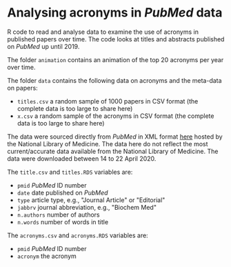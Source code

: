# Analysing acronyms in _PubMed_ data

R code to read and analyse data to examine the use of acronyms in published papers over time. The code looks at titles and abstracts published on _PubMed_ up until 2019.

The folder `animation` contains an animation of the top 20 acronyms per year over time.

The folder `data` contains the following data on acronyms and the meta-data on papers:
* `titles.csv` a random sample of 1000 papers in CSV format (the complete data is too large to share here)
* `x.csv` a random sample of the acronyms in CSV format (the complete data is too large to share here)

The data were sourced directly from _PubMed_ in XML format [here](ftp://ftp.ncbi.nlm.nih.gov/pubmed/baseline/) hosted by the National Library of Medicine. The data here do not reflect the most current/accurate data available from the National Library of Medicine. The data were downloaded between 14 to 22 April 2020.

The `title.csv` and `titles.RDS` variables are:
* `pmid` _PubMed_ ID number
* `date` date published on _PubMed_
* `type` article type, e.g., "Journal Article" or "Editorial"
* `jabbrv` journal abbreviation, e.g., "Biochem Med"
* `n.authors` number of authors
* `n.words` number of words in title

The `acronyms.csv` and `acronyms.RDS` variables are:
* `pmid` _PubMed_ ID number
* `acronym` the acronym
